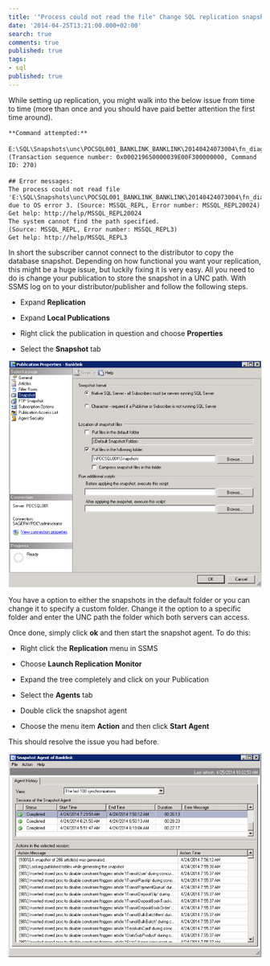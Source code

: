 ```yaml
---
title: '"Process could not read the file" Change SQL replication snapshot folder'
date: '2014-04-25T13:21:00.000+02:00'
search: true
comments: true
published: true
tags:
- sql
published: true
---
```


While setting up replication, you might walk into the below issue from time to time (more than once and you should have paid better attention the first time around). 
```
**Command attempted:** 

E:\SQL\Snapshots\unc\POCSQL001_BANKLINK_BANKLINK\20140424073004\fn_diagramobjects_267.pre 
(Transaction sequence number: 0x000219650000039E00F300000000, Command ID: 270) 

## Error messages: 
The process could not read file 'E:\SQL\Snapshots\unc\POCSQL001_BANKLINK_BANKLINK\20140424073004\fn_diagramobjects_267.pre' due to OS error 3. (Source: MSSQL_REPL, Error number: MSSQL_REPL20024) 
Get help: http://help/MSSQL_REPL20024 
The system cannot find the path specified. 
(Source: MSSQL_REPL, Error number: MSSQL_REPL3) 
Get help: http://help/MSSQL_REPL3 
```

In short the subscriber cannot connect to the distributor to copy the database snapshot. Depending on how functional you want your replication, this might be a huge issue, but luckily fixing it is very easy. All you need to do is change your publication to store the snapshot in a UNC path. With SSMS log on to your distributor/publisher and follow the following steps. 

* Expand **Replication** 

* Expand **Local Publications** 

* Right click the publication in question and choose **Properties** 

* Select the **Snapshot** tab 

![results](/images/replication-process-could-not-read-file-001.png)


You have a option to either the snapshots in the default folder or you can 
change it to specify a custom folder. Change it the option to a specific 
folder and enter the UNC path the folder which both servers can access. 

Once done, simply click **ok** and then start the snapshot agent. To do this: 

* Right click the **Replication** menu in SSMS 

* Choose **Launch Replication Monitor** 

* Expand the tree completely and click on your Publication 

* Select the **Agents** tab 

* Double click the snapshot agent 

* Choose the menu item **Action** and then click **Start Agent** 



This should resolve the issue you had before. 

![results](/images/replication-process-could-not-read-file-002.png)
